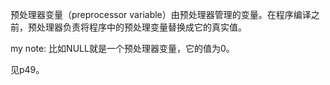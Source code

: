 预处理器变量（preprocessor variable）由预处理器管理的变量。在程序编译之前，预处理器负责将程序中的预处理变量替换成它的真实值。

my note: 比如NULL就是一个预处理器变量，它的值为0。

见p49。
